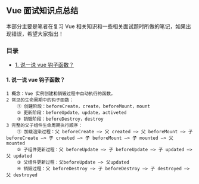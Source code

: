 ## Vue 面试知识点总结

本部分主要是笔者在复习 Vue 相关知识和一些相关面试题时所做的笔记，如果出现错误，希望大家指出！

### 目录

* [1. 说一说 vue 钩子函数？](#1-说一说-vue-钩子函数？)

#### 1. 说一说 vue 钩子函数？

```
1 概念：Vue 实例创建和销毁过程中自动执行的函数。
2 常见的生命周期中的钩子函数：
	① 创建阶段：beforeCreate，create，beforeMount，mount
	② 更新阶段：beforeUpdate，update，activeted
	③ 销毁阶段：beforeDestroy，destroy
3 完整的父子组件生命周期执行顺序：
	① 加载渲染过程：父 beforeCreate —> 父 created —> 父 beforeMount —> 子 beforeCreate —> 子 created —> 子 beforeMount —> 子 mounted —> 父 mounted 
	② 子组件更新过程：父 beforeUpdate —> 子 beforeUpdate —> 子 updated —> 父 updated 
	③ 父组件更新过程：父beforeUpdate —> 父updated 
	④ 销毁过程：父 beforeDestroy —> 子 beforeDestroy —> 子 destroyed —> 父 destroyed   
```
